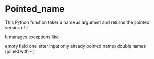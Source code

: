 # Pointed_name
This Python function takes a name as argument and returns the pointed version of it.

It manages exceptions like:

empty field
one letter input only
already pointed names
double names (joined with - )
